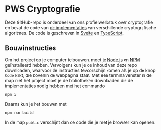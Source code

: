 # PWS Cryptografie
Deze GitHub-repo is onderdeel van ons profielwerkstuk over
cryptografie en bevat de code van
[de implementaties](https://pws-cryptografie.pages.dev) van
verschillende cryptografische algoritmes. De code is geschreven in
[Svelte](https://svelte.dev) en
[TypeScript](https://www.typescriptlang.org/).

## Bouwinstructies
Om het project op je computer te bouwen, moet je
[Node.js](https://nodejs.org) en [NPM](https://npmjs.com)
geïnstalleerd hebben. Vervolgens kun je de inhoud van deze repo
downloaden, waarvoor de instructies tevoorschijn komen als je op de
knop `Code` klikt, die bovenin de webpagina staat. Met een
terminalvenster in de map met het project moet je de bibliotheken
downloaden die de implementaties nodig hebben met het commando
```sh
npm i
```
Daarna kun je het bouwen met
```sh
npm run build
```
In de map `public` verschijnt dan de code die je met je browser kan
openen.
